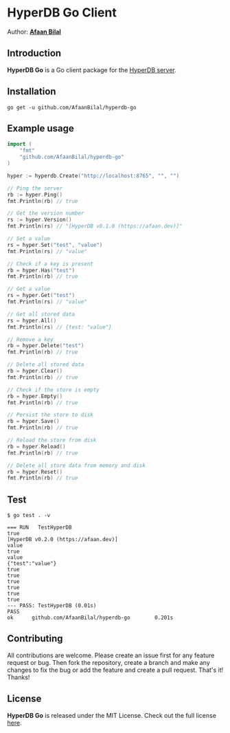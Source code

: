 HyperDB Go Client
=================

Author: **[Afaan Bilal](https://afaan.dev)**

## Introduction
**HyperDB Go** is a Go client package for the [HyperDB server](https://github.com/AfaanBilal/hyperdb).

## Installation
````
go get -u github.com/AfaanBilal/hyperdb-go
````

## Example usage
````go
import (
    "fmt"
    "github.com/AfaanBilal/hyperdb-go"
)

hyper := hyperdb.Create("http://localhost:8765", "", "")

// Ping the server
rb := hyper.Ping()
fmt.Println(rb) // true

// Get the version number
rs := hyper.Version()
fmt.Println(rs) // "[HyperDB v0.1.0 (https://afaan.dev)]"

// Set a value
rs = hyper.Set("test", "value")
fmt.Println(rs) // "value"

// Check if a key is present
rb = hyper.Has("test")
fmt.Println(rb) // true

// Get a value
rs = hyper.Get("test")
fmt.Println(rs) // "value"

// Get all stored data
rs = hyper.All()
fmt.Println(rs) // {test: "value"}

// Remove a key
rb = hyper.Delete("test")
fmt.Println(rb) // true

// Delete all stored data
rb = hyper.Clear()
fmt.Println(rb) // true

// Check if the store is empty
rb = hyper.Empty()
fmt.Println(rb) // true

// Persist the store to disk
rb = hyper.Save()
fmt.Println(rb) // true

// Reload the store from disk
rb = hyper.Reload()
fmt.Println(rb) // true

// Delete all store data from memory and disk
rb = hyper.Reset()
fmt.Println(rb) // true
````

## Test
`$ go test . -v`

````
=== RUN   TestHyperDB
true
[HyperDB v0.2.0 (https://afaan.dev)]
value
true
value
{"test":"value"}
true
true
true
true
true
true
--- PASS: TestHyperDB (0.01s)
PASS
ok      github.com/AfaanBilal/hyperdb-go        0.201s
````

## Contributing
All contributions are welcome. Please create an issue first for any feature request
or bug. Then fork the repository, create a branch and make any changes to fix the bug
or add the feature and create a pull request. That's it!
Thanks!

## License
**HyperDB Go** is released under the MIT License.
Check out the full license [here](LICENSE).
